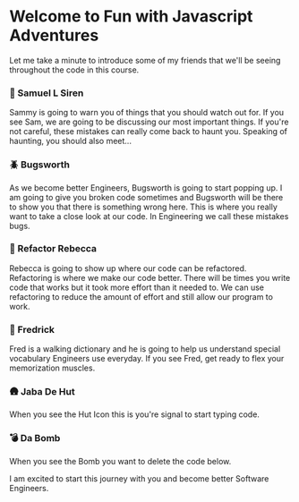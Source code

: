 # Welcome to Fun with Javascript Adventures
Let me take a minute to introduce some of my friends that we'll be seeing throughout the code in this course.

### 🚨 Samuel L Siren
Sammy is going to warn you of things that you should watch out for. If you see Sam, we are going to be discussing our most important things. If you're not careful, these mistakes can really come back to haunt you. Speaking of haunting, you should also meet...

### 🪲 Bugsworth
As we become better Engineers, Bugsworth is going to start popping up. I am going to give you broken code sometimes and Bugsworth will be there to show you that there is something wrong here. This is where you really want to take a close look at our code. In Engineering we call these mistakes bugs.

### 🐰 Refactor Rebecca
Rebecca is going to show up where our code can be refactored. Refactoring is where we make our code better. There will be times you write code that works but it took more effort than it needed to. We can use refactoring to reduce the amount of effort and still allow our program to work.

### 🦊 Fredrick
Fred is a walking dictionary and he is going to help us understand special vocabulary Engineers use everyday. If you see Fred, get ready to flex your memorization muscles.

### 🛖 Jaba De Hut
When you see the Hut Icon this is you're signal to start typing code. 

### 💣 Da Bomb
When you see the Bomb you want to delete the code below.

I am excited to start this journey with you and become better Software Engineers. 